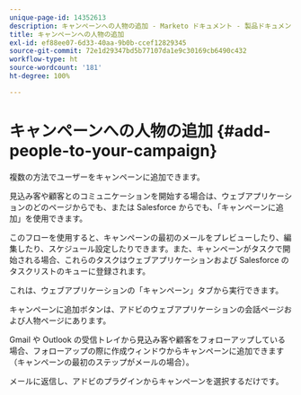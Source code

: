 ```yaml
---
unique-page-id: 14352613
description: キャンペーンへの人物の追加 - Marketo ドキュメント - 製品ドキュメント
title: キャンペーンへの人物の追加
exl-id: ef88ee07-6d33-40aa-9b0b-ccef12829345
source-git-commit: 72e1d29347bd5b77107da1e9c30169cb6490c432
workflow-type: ht
source-wordcount: '181'
ht-degree: 100%

---
```


# キャンペーンへの人物の追加 {#add-people-to-your-campaign}

複数の方法でユーザーをキャンペーンに追加できます。

見込み客や顧客とのコミュニケーションを開始する場合は、ウェブアプリケーションのどのページからでも、または Salesforce からでも、「キャンペーンに追加」を使用できます。

このフローを使用すると、キャンペーンの最初のメールをプレビューしたり、編集したり、スケジュール設定したりできます。また、キャンペーンがタスクで開始される場合、これらのタスクはウェブアプリケーションおよび Salesforce のタスクリストのキューに登録されます。

これは、ウェブアプリケーションの「キャンペーン」タブから実行できます。

キャンペーンに追加ボタンは、アドビのウェブアプリケーションの会話ページおよび人物ページにあります。

Gmail や Outlook の受信トレイから見込み客や顧客をフォローアップしている場合、フォローアップの際に作成ウィンドウからキャンペーンに追加できます（キャンペーンの最初のステップがメールの場合）。

メールに返信し、アドビのプラグインからキャンペーンを選択するだけです。
